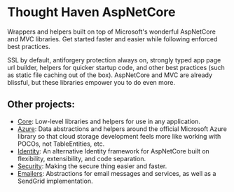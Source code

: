 Thought Haven AspNetCore
===

Wrappers and helpers built on top of Microsoft's wonderful AspNetCore and MVC libraries. Get started faster and easier while following enforced best practices.

SSL by default, antiforgery protection always on, strongly typed app page url builder, helpers for quicker startup code, and other best practices (such as static file caching out of the box). AspNetCore and MVC are already blissful, but these libraries empower you to do even more.

## Other projects:
* [Core](https://github.com/ThoughtHaven/Core): Low-level libraries and helpers for use in any application.
* [Azure](https://github.com/ThoughtHaven/Azure): Data abstractions and helpers around the official Microsoft Azure library so that cloud storage development feels more like working with POCOs, not TableEntities, etc.
* [Identity](https://github.com/ThoughtHaven/Identity): An alternative Identity framework for AspNetCore built on flexibility, extensibility, and code separation.
* [Security](https://github.com/ThoughtHaven/Security): Making the secure thing easier and faster.
* [Emailers](https://github.com/ThoughtHaven/Emailers): Abstractions for email messages and services, as well as a SendGrid implementation.
